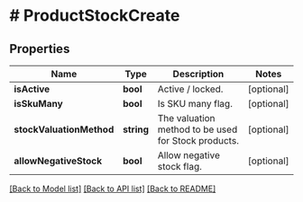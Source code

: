 # # ProductStockCreate

## Properties

Name | Type | Description | Notes
------------ | ------------- | ------------- | -------------
**isActive** | **bool** | Active / locked. | [optional]
**isSkuMany** | **bool** | Is SKU many flag. | [optional]
**stockValuationMethod** | **string** | The valuation method to be used for Stock products. | [optional]
**allowNegativeStock** | **bool** | Allow negative stock flag. | [optional]

[[Back to Model list]](../../README.md#models) [[Back to API list]](../../README.md#endpoints) [[Back to README]](../../README.md)

